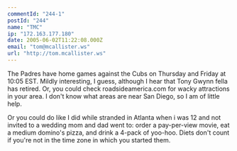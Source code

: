 ```yaml
---
commentId: "244-1"
postId: "244"
name: "TMC"
ip: "172.163.177.180"
date: 2005-06-02T11:22:08.000Z
email: "tom@mcallister.ws"
url: "http://tom.mcallister.ws"
---
```

<p>The Padres have home games against the Cubs on Thursday and Friday at 10:05 EST.  Mildly interesting, I guess, although I hear that Tony Gwynn fella has retired.
Or, you could check roadsideamerica.com for wacky attractions in your area. I don't know what areas are near San Diego, so I am of little help.  </p>
<p>Or you could do like I did while stranded in Atlanta when i was 12 and not invited to a wedding mom and dad went to: order a pay-per-view movie, eat a medium domino's pizza, and drink a 4-pack of yoo-hoo.  Diets don't count if you're not in the time zone in which you started them. </p>